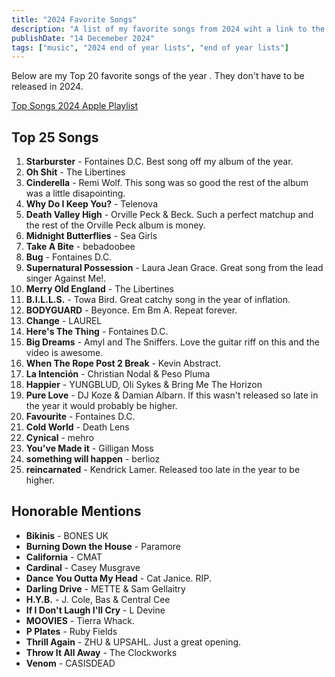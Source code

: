 ```yaml
---
title: "2024 Favorite Songs"
description: "A list of my favorite songs from 2024 wiht a link to the playlist on Apple Music"
publishDate: "14 Decemeber 2024"
tags: ["music", "2024 end of year lists", "end of year lists"]
---
```


Below are my Top 20 favorite songs of the year . They don't have to be released in 2024.

[Top Songs 2024 Apple Playlist](https://music.apple.com/us/playlist/top-songs-2024/pl.u-9N9LLpeTx2VEoy)

## Top 25 Songs

1. **Starburster** - Fontaines D.C. Best song off my album of the year.
2. **Oh Shit** - The Libertines
3. **Cinderella** - Remi Wolf. This song was so good the rest of the album was a little disapointing.
4. **Why Do I Keep You?** - Telenova
5. **Death Valley High** - Orville Peck & Beck. Such a perfect matchup and the rest of the Orville Peck album is money.
6. **Midnight Butterflies** - Sea Girls
7. **Take A Bite** - bebadoobee
8. **Bug** - Fontaines D.C.
9. **Supernatural Possession** - Laura Jean Grace. Great song from the lead singer Against Me!.
10. **Merry Old England** - The Libertines
11. **B.I.L.L.S.** - Towa Bird. Great catchy song in the year of inflation.
12. **BODYGUARD** - Beyonce. Em Bm A. Repeat forever.
13. **Change** - LAUREL
14. **Here's The Thing** - Fontaines D.C.
15. **Big Dreams** - Amyl and The Sniffers. Love the guitar riff on this and the video is awesome.
16. **When The Rope Post 2 Break** - Kevin Abstract.
17. **La Intención** - Christian Nodal & Peso Pluma
18. **Happier** - YUNGBLUD, Oli Sykes & Bring Me The Horizon
19. **Pure Love** - DJ Koze & Damian Albarn. If this wasn't released so late in the year it would probably be higher.
20. **Favourite** - Fontaines D.C.
21. **Cold World** - Death Lens
22. **Cynical** - mehro
23. **You've Made it** - Gilligan Moss
24. **something will happen** - berlioz
25. **reincarnated** - Kendrick Lamer. Released too late in the year to be higher.

## Honorable Mentions

- **Bikinis** - BONES UK
- **Burning Down the House** - Paramore
- **California** - CMAT
- **Cardinal** - Casey Musgrave
- **Dance You Outta My Head** - Cat Janice. RIP.
- **Darling Drive** - METTE & Sam Gellaitry
- **H.Y.B.** - J. Cole, Bas & Central Cee
- **If I Don't Laugh I'll Cry** - L Devine
- **MOOVIES** - Tierra Whack.
- **P Plates** - Ruby Fields
- **Thrill Again** - ZHU & UPSAHL. Just a great opening.
- **Throw It All Away** - The Clockworks
- **Venom** - CASISDEAD

